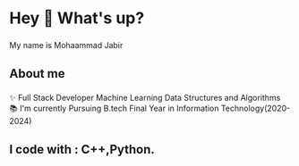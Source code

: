 <h1 align="left">Hey 👋 What's up?</h1>

###

<p align="left">My name is Mohaammad Jabir</p>

###

<h2 align="left">About me</h2>

###

<p align="left">✨ Full Stack Developer    Machine Learning     Data Structures and Algorithms<br>📚 I'm currently Pursuing B.tech Final Year in Information Technology(2020-2024)<br></p>

###

<h2 align="left">I code with : C++,Python.</h2>

###

<div align="left">
</div>

###

